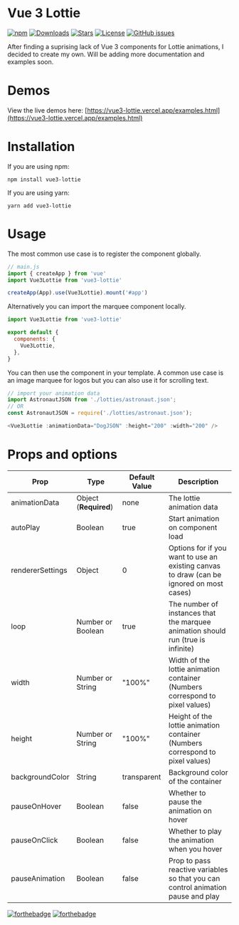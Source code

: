# Vue 3 Lottie

[![npm](https://img.shields.io/npm/v/vue3-lottie)](https://www.npmjs.com/package/vue3-lottie) [![Downloads](https://img.shields.io/npm/dt/vue3-lottie)](https://www.npmjs.com/package/vue3-lottie) [![Stars](https://img.shields.io/github/stars/megasanjay/vue3-lottie.svg?style=flat-square)](https://github.com/megasanjay/vue3-lottie/stargazers) [![License](https://img.shields.io/npm/l/vue3-lottie)](https://github.com/megasanjay/vue3-lottie/blob/main/LICENSE) [![GitHub issues](https://img.shields.io/github/issues/megasanjay/vue3-lottie)](https://github.com/megasanjay/vue3-lottie/issues)

After finding a suprising lack of Vue 3 components for Lottie animations, I decided to create my own. Will be adding more documentation and examples soon.

# Demos

View the live demos here: [https://vue3-lottie.vercel.app/examples.html](https://vue3-lottie.vercel.app/examples.html)

# Installation

If you are using npm:

```shell
npm install vue3-lottie
```

If you are using yarn:

```shell
yarn add vue3-lottie
```

# Usage

The most common use case is to register the component globally.

```js
// main.js
import { createApp } from 'vue'
import Vue3Lottie from 'vue3-lottie'

createApp(App).use(Vue3Lottie).mount('#app')
```

Alternatively you can import the marquee component locally.

```js
import Vue3Lottie from 'vue3-lottie'

export default {
  components: {
    Vue3Lottie,
  },
}
```

You can then use the component in your template. A common use case is an image marquee for logos but you can also use it for scrolling text.

```js
// import your animation data
import AstronautJSON from './lotties/astronaut.json';
// OR
const AstronautJSON = require('./lotties/astronaut.json');

<Vue3Lottie :animationData="DogJSON" :height="200" :width="200" />
```

# Props and options

| Prop             | Type                  | Default Value | Description                                                                              |
| ---------------- | --------------------- | ------------- | ---------------------------------------------------------------------------------------- |
| animationData    | Object (**Required**) | none          | The lottie animation data                                                                |
| autoPlay         | Boolean               | true          | Start animation on component load                                                        |
| rendererSettings | Object                | 0             | Options for if you want to use an existing canvas to draw (can be ignored on most cases) |
| loop             | Number or Boolean     | true          | The number of instances that the marquee animation should run (true is infinite)         |
| width            | Number or String      | "100%"        | Width of the lottie animation container (Numbers correspond to pixel values)             |
| height           | Number or String      | "100%"        | Height of the lottie animation container (Numbers correspond to pixel values)            |
| backgroundColor  | String                | transparent   | Background color of the container                                                        |
| pauseOnHover     | Boolean               | false         | Whether to pause the animation on hover                                                  |
| pauseOnClick     | Boolean               | false         | Whether to play the animation when you hover                                             |
| pauseAnimation   | Boolean               | false         | Prop to pass reactive variables so that you can control animation pause and play         |

[![forthebadge](https://forthebadge.com/images/badges/made-with-vue.svg)](https://forthebadge.com) [![forthebadge](https://forthebadge.com/images/badges/built-with-love.svg)](https://forthebadge.com)

